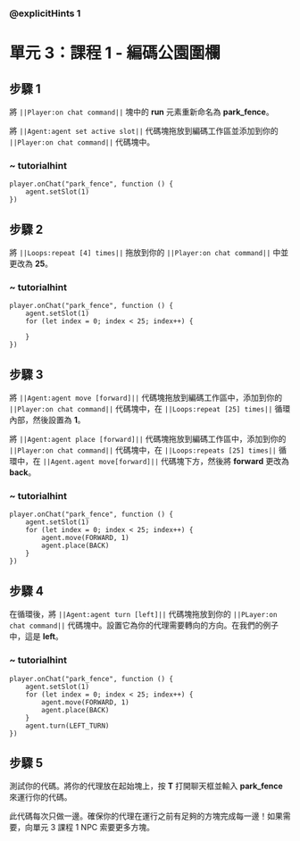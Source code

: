 ### @explicitHints 1

# 單元 3：課程 1 - 編碼公園圍欄

## 步驟 1
將 ``||Player:on chat command||`` 塊中的 **run** 元素重新命名為 **park_fence**。

將 ``||Agent:agent set active slot||`` 代碼塊拖放到編碼工作區並添加到你的 ``||Player:on chat command||`` 代碼塊中。

### ~ tutorialhint
``` blocks
player.onChat("park_fence", function () {
    agent.setSlot(1)
})
```
## 步驟 2
將 ``||Loops:repeat [4] times||`` 拖放到你的 ``||Player:on chat command||`` 中並更改為 **25**。

### ~ tutorialhint
``` blocks
player.onChat("park_fence", function () {
    agent.setSlot(1)
    for (let index = 0; index < 25; index++) {
    	
    }
})
```

## 步驟 3
將 ``||Agent:agent move [forward]||`` 代碼塊拖放到編碼工作區中，添加到你的 ``||Player:on chat command||`` 代碼塊中，在 ``||Loops:repeat [25] times||`` 循環內部，然後設置為 **1**。

將 ``||Agent:agent place [forward]||`` 代碼塊拖放到編碼工作區中，添加到你的 ``||Player:on chat command||`` 代碼塊中，在 ``||Loops:repeats [25] times||`` 循環中，在 ``||Agent.agent move[forward]||`` 代碼塊下方，然後將 **forward** 更改為 **back**。

### ~ tutorialhint
``` blocks
player.onChat("park_fence", function () {
    agent.setSlot(1)
    for (let index = 0; index < 25; index++) {
        agent.move(FORWARD, 1)
        agent.place(BACK)
    }
})
```

## 步驟 4
在循環後，將 ``||Agent:agent turn [left]||`` 代碼塊拖放到你的 ``||PLayer:on chat command||`` 代碼塊中。設置它為你的代理需要轉向的方向。在我們的例子中，這是 **left**。

###  ~ tutorialhint
``` blocks
player.onChat("park_fence", function () {
    agent.setSlot(1)
    for (let index = 0; index < 25; index++) {
        agent.move(FORWARD, 1)
        agent.place(BACK)
    }
    agent.turn(LEFT_TURN)
})
```

## 步驟 5
測試你的代碼。將你的代理放在起始塊上，按 **T** 打開聊天框並輸入 **park_fence** 來運行你的代碼。

此代碼每次只做一邊。確保你的代理在運行之前有足夠的方塊完成每一邊！如果需要，向單元 3 課程 1 NPC 索要更多方塊。
```
```

